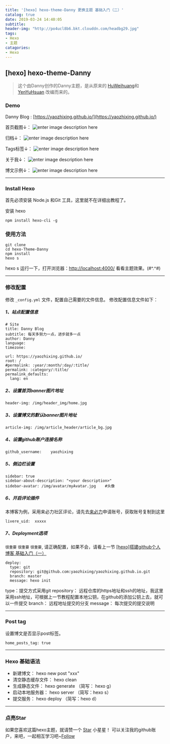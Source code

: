 ```yaml
---
title: '[hexo] hexo-theme-Danny 更换主题 基础入门（二）'
catalog: true
date: 2019-03-24 14:40:05
subtitle:
header-img: "http://po4ucl8b6.bkt.clouddn.com/headbg29.jpg"
tags:
- Hexo
- 主题
catagories:
- Hexo
---
```

## [hexo] hexo-theme-Danny 

>这个由Danny创作的Danny主题，是从原来的 [HuWeihuang](https://www.huweihuang.com/)和 [YenYuHsuan](http://beantech.org/) 改编而来的。

### Demo

Danny Blog : [https://yaozhixing.github.io/](https://yaozhixing.github.io/)

首页截图↓：
![enter image description here](http://po4ucl8b6.bkt.clouddn.com/post02_01.png)

归档↓：
![enter image description here](http://po4ucl8b6.bkt.clouddn.com/post02_02.png)

Tags标签↓：
![enter image description here](http://po4ucl8b6.bkt.clouddn.com/post02_03.png)

关于我↓：
![enter image description here](http://po4ucl8b6.bkt.clouddn.com/post02_04.png)

博文示例↓：
![enter image description here](http://po4ucl8b6.bkt.clouddn.com/post02_05.png)

----------


### Install Hexo
首先必须安装 Node.js 和Git 工具，这里就不在详细出教程了。

安装 hexo
```
npm install hexo-cli -g
```
### 使用方法
```
git clone 
cd hexo-Theme-Danny
npm install
hexo s
```
hexo s 运行一下，打开浏览器：[http://localhost:4000/](http://localhost:4000/)   看看主题效果。(#^.^#)

----------


### 修改配置
修改  ``_config.yml`` 文件，配置自己需要的文件信息。
修改配置信息文件如下：

##### 1、站点配置信息
```
# Site
title: Danny Blog
subtitle: 每天多努力一点，进步就多一点
author: Danny
language:
timezone:

url: https://yaozhixing.github.io/       
root: /
#permalink: :year/:month/:day/:title/
permalink: :category/:title/
permalink_defaults:
  lang: en
```

##### 2、设置首页banner图片地址
```
header-img: /img/header_img/home.jpg
```

##### 3、设置博文的默认banner图片地址
```
article-img: /img/article_header/article_bg.jpg
```

##### 4、设置github账户连接名称
```
github_username:    yaozhixing
```

##### 5、侧边栏设置
```
sidebar: true    
sidebar-about-description: "<your description>"
sidebar-avatar: /img/avatar/myAvatar.jpg 	#头像
```

##### 6、开启评论插件
本博客为例，采用来必力社区评论，请先去[来必力](https://www.livere.com/)申请账号，获取账号复制到这里
```
livere_uid:  xxxxx
```

##### 7、Deployment选项
``很重要`` ``很重要`` ``很重要``, 请正确配置，如果不会，请看上一节 [ [hexo]搭建github个人博客 基础入门（一）](https://yaozhixing.github.io/article/hexo-%E6%90%AD%E5%BB%BAgithub%E4%B8%AA%E4%BA%BA%E5%8D%9A%E5%AE%A2-%E5%9F%BA%E7%A1%80%E5%85%A5%E9%97%A8%EF%BC%88%E4%B8%80%EF%BC%89/)
```
deploy:
  type: git
  repository: git@github.com:yaozhixing/yaozhixing.github.io.git
  branch: master
  message: hexo init
```
type：提交方式采用git
repository： 远程仓库的https地址和ssh的地址，我这里采用ssh地址，可根据上一节教程配置本地公钥，在github的添加公钥上去，就可以一件提交
branch： 远程地址提交的分支
message： 每次提交的提交说明

----------


### Post tag
设置博文是否显示post标签。
```
home_posts_tag: true
```


----------


### Hexo 基础语法

- 新建博文： hexo new post  "xxx"
- 清空静态缓存文件： hexo clean 
- 生成静态文件： hexo generate （简写： hexo g）
- 启动本地服务器： hexo server （简写：hexo s）
- 提交服务： hexo deploy （简写：hexo d）


----------
### 点亮Star

<!-- Place this tag in your head or just before your close body tag. -->
<script async defer src="https://buttons.github.io/buttons.js"></script>
<!-- Place this tag where you want the button to render. -->

如果您喜欢这篇hexo主题，就请赞一个 <a class="github-button" href="https://github.com/yaozhixing/yaozhixing.github.io" data-icon="octicon-star" aria-label="Star yaozhixing/yaozhixing.github.io on GitHub">Star</a> 小星星！  可以关注我的github账户，来吧，一起相互学习吧~<a class="github-button" href="https://github.com/yaozhixing" aria-label="Follow @yaozhixing on GitHub">Follow</a> 
